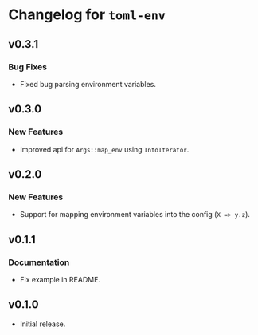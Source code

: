 # Changelog for `toml-env`

## v0.3.1

### Bug Fixes

- Fixed bug parsing environment variables.

## v0.3.0

### New Features

- Improved api for `Args::map_env` using `IntoIterator`.

## v0.2.0

### New Features

- Support for mapping environment variables into the config (`X => y.z`).

## v0.1.1

### Documentation

- Fix example in README.

## v0.1.0

- Initial release.
